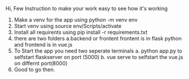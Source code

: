 Hi,
Few Instruction to make your work easy to see how it's working
1. Make a venv for the app using python -m venv env
2. Start venv using source env/Scripts/activate
3. Install all requirents using pip install -r  requirements.txt
4. there are two folders a.backend or frontent frontent is in flask python and frontend is in vue.js
5. To Start the app you need two seperate terminals a. python app.py to selfstart flaskserver on port (5000)
                                                    b. vue serve to selfstart the vue.js on differnt port(8000)
6. Good to go then.

